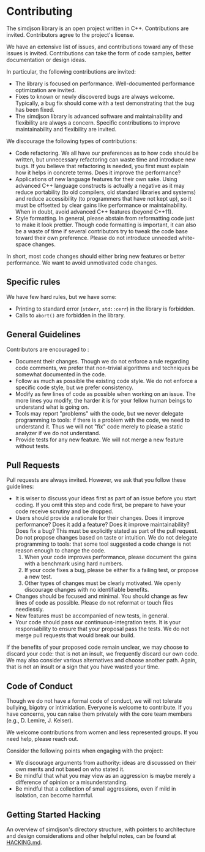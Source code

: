 Contributing
============

The simdjson library is an open project written in C++. Contributions are invited. Contributors
agree to the project's license.

We have an extensive list of issues, and contributions toward any of these issues is invited.
Contributions can take the form of code samples, better documentation or design ideas. 

In particular, the following contributions are invited:

- The library is focused on performance. Well-documented performance optimization are invited.
- Fixes to known or newly discovered bugs are always welcome. Typically, a bug fix should come with
  a test demonstrating that the bug has been fixed.
- The simdjson library is advanced software and maintainability and flexibility are always a
  concern. Specific contributions to improve maintainability and flexibility are invited.

We discourage the following types of contributions:

- Code refactoring. We all have our preferences as to how code should be written, but unnecessary
  refactoring can waste time and introduce new bugs. If you believe that refactoring is needed, you
  first must explain how it helps in concrete terms. Does it improve the performance?
- Applications of new language features for their own sake. Using advanced C++ language constructs
  is actually a negative as it may reduce portability (to old compilers, old standard libraries and
  systems) and reduce accessibility (to programmers that have not kept up), so it must be offsetted
  by clear gains like performance or maintainability. When in doubt, avoid advanced C++ features
  (beyond C++11).
- Style formatting. In general, please abstain from reformatting code just to make it look prettier.
  Though code formatting is important, it can also be a waste of time if several contributors try to
  tweak the code base toward their own preference. Please do not introduce unneeded white-space
  changes.

In short, most code changes should either bring new features or better performance. We want to avoid unmotivated code changes.


Specific rules
----------

We have few hard rules, but we have some:

- Printing to standard error (`stderr`, `std::cerr`) in the library is forbidden.
- Calls to `abort()` are forbidden in the library.

General Guidelines
----------

Contributors are encouraged to :

- Document their changes. Though we do not enforce a rule regarding code comments, we prefer that non-trivial algorithms and techniques be somewhat documented in the code.
- Follow as much as possible the existing code style. We do not enforce a specific code style, but we prefer consistency.
- Modify as few lines of code as possible when working on an issue. The more lines you modify, the harder it is for your fellow human beings to understand what is going on.
- Tools may report "problems" with the code, but we never delegate programming to tools: if there is a problem with the code, we need to understand it. Thus we will not "fix" code merely to please a static analyzer if we do not understand.
- Provide tests for any new feature. We will not merge a new feature without tests.

Pull Requests
--------------

Pull requests are always invited. However, we ask that you follow these guidelines:

- It is wiser to discuss your ideas first as part of an issue before you start coding. If you omit this step and code first, be prepare to have your code receive scrutiny and be dropped.
- Users should provide a rationale for their changes. Does it improve performance? Does it add a feature? Does it improve maintainability? Does fix a bug? This must be explicitly stated as part of the pull request. Do not propose changes based on taste or intuition. We do not delegate programming to tools: that some tool suggested a code change is not reason enough to change the code.
   1. When your code improves performance, please document the gains with a benchmark using hard numbers.
   2. If your code fixes a bug, please be either fix a failing test, or propose a new test.
   3. Other types of changes must be clearly motivated. We openly discourage changes with no identifiable benefits.
- Changes should be focused and minimal. You should change as few lines of code as possible. Please do not reformat or touch files needlessly.
- New features must be accompanied of new tests, in general.
- Your code should pass our continuous-integration tests. It is your responsability to ensure that your proposal pass the tests. We do not merge pull requests that would break our build.

If the benefits of your proposed code remain unclear, we may choose to discard your code: that is not an insult, we frequently discard our own code. We may also consider various alternatives and choose another path. Again, that is not an insult or a sign that you have wasted your time.

Code of Conduct
---------------

Though we do not have a formal code of conduct, we will not tolerate bullying, bigotry or
intimidation. Everyone is welcome to contribute. If you have concerns, you can raise them privately with the core team members (e.g., D. Lemire, J. Keiser).

We welcome contributions from women and less represented groups. If you need help, please reach out.

Consider the following points when engaging with the project: 

- We discourage arguments from authority: ideas are discusssed on their own merits and not based on who stated it.
- Be mindful that what you may view as an aggression is maybe merely a difference of opinion or a misunderstanding.
- Be mindful that a collection of small aggressions, even if mild in isolation, can become harmful.

Getting Started Hacking
-----------------------

An overview of simdjson's directory structure, with pointers to architecture and design
considerations and other helpful notes, can be found at [HACKING.md](HACKING.md).
